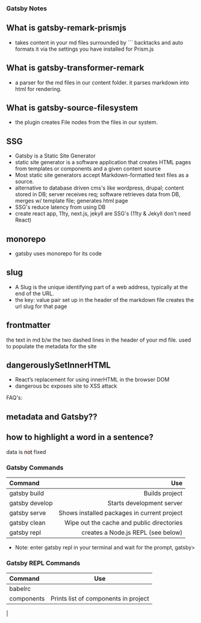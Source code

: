 ### Gatsby Notes

## What is gatsby-remark-prismjs
- takes content in your md files surrounded by ``` backtacks and auto formats it via the settings you have installed for Prism.js

## What is gatsby-transformer-remark
- a parser for the md files in our content folder. it parses markdown into html for rendering. 

## What is gatsby-source-filesystem
-  the plugin creates File nodes from the files in our system.

## SSG
- Gatsby is a Static Site Generator
- static site generator is a software application that creates HTML pages from templates or components and a given content source
- Most static site generators accept Markdown-formatted text files as a source.
- alternative to database driven cms's like wordpress, drupal; content stored in DB; server receives req; software retrieves data from DB, merges w/ template file; generates html page 
- SSG's reduce latency from using DB
- create react app, 11ty, next.js, jekyll are SSG's (11ty & Jekyll don't need React)

## monorepo
- gatsby uses monorepo for its code

## slug
- A Slug is the unique identifying part of a web address, typically at the end of the URL.
- the key: value pair set up in the header of the markdown file creates the url slug for that page

## frontmatter
the text in md b/w the two dashed lines in the header of your md file. used to populate the metadata for the site

## dangerouslySetInnerHTML
- React’s replacement for using innerHTML in the browser DOM
- dangerous bc exposes site to XSS attack

FAQ's:
## metadata and Gatsby??

## how to highlight a word in a sentence?
 data is <mark style="background-color: rgba(255,228,225, .50)">not</mark> fixed

### Gatsby Commands
| Command                     | Use                      |
|:--------------------------- | ------------------------:|
|gatsby build        |                     Builds project|
|gatsby develop            |    Starts development server|
|gatsby serve|Shows installed packages in current project|
|gatsby clean  |Wipe out the cache and public directories| 
|gatsby repl       |   creates a Node.js REPL (see below)|


- Note: enter gatsby repl in your terminal and wait for the prompt, gatsby>

### Gatsby REPL Commands
| **Command**                     | **Use**                      |
|:--------------------------- |:------------------------:|
|babelrc       |                           |
|components        | Prints list of components in project|
|
